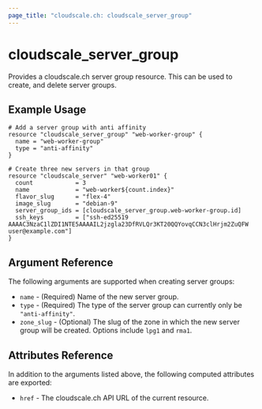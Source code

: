 ```yaml
---
page_title: "cloudscale.ch: cloudscale_server_group"
---
```


# cloudscale\_server\_group

Provides a cloudscale.ch server group resource. This can be used to create, and delete server groups.

## Example Usage

```hcl
# Add a server group with anti affinity
resource "cloudscale_server_group" "web-worker-group" {
  name = "web-worker-group"
  type = "anti-affinity"
}

# Create three new servers in that group
resource "cloudscale_server" "web-worker01" {
  count            = 3
  name             = "web-worker${count.index}"
  flavor_slug      = "flex-4"
  image_slug       = "debian-9"
  server_group_ids = [cloudscale_server_group.web-worker-group.id]
  ssh_keys         = ["ssh-ed25519 AAAAC3NzaC1lZDI1NTE5AAAAIL2jzgla23DfRVLQr3KT20QQYovqCCN3clHrjm2ZuQFW user@example.com"]
}
```

## Argument Reference

The following arguments are supported when creating server groups:

* `name` - (Required) Name of the new server group.
* `type` - (Required) The type of the server group can currently only be `"anti-affinity"`.
* `zone_slug` - (Optional) The slug of the zone in which the new server group will be created. Options include `lpg1` and `rma1`.

## Attributes Reference

In addition to the arguments listed above, the following computed attributes are exported:

* `href` - The cloudscale.ch API URL of the current resource.
